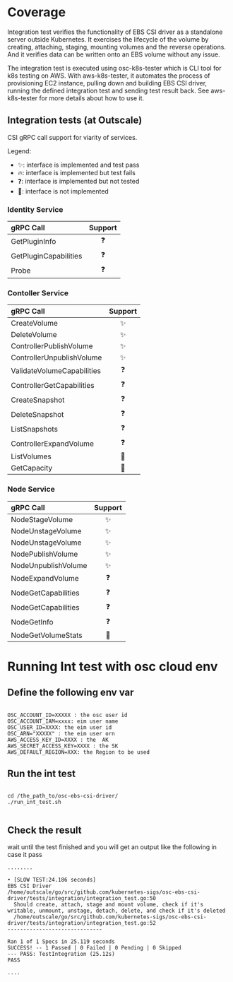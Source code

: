 
# Coverage 

Integration test verifies the functionality of EBS CSI driver as a standalone server outside Kubernetes. It exercises the lifecycle of the volume by creating, attaching, staging, mounting volumes and the reverse operations. And it verifies data can be written onto an EBS volume without any issue.

The integration test is executed using osc-k8s-tester which is CLI tool for k8s testing on AWS. 
With aws-k8s-tester, it automates the process of provisioning EC2 instance, pulling down and building EBS CSI driver, running the defined integration test and sending test result back. See aws-k8s-tester for more details about how to use it.

## Integration tests (at Outscale)

CSI gRPC call support for viarity of services.

Legend:
- :sparkles:: interface is implemented and test pass
- :fire:: interface is implemented but test fails
- :question:: interface is implemented but not tested
- :ghost:: interface is not implemented

### Identity Service

|     gRPC Call         |  Support  |
| :-------------------- | :-------: |
| GetPluginInfo         | :question:  |
| GetPluginCapabilities | :question:  |
| Probe                 | :question:  |

### Contoller Service 

| gRPC Call                  | Support   |
| :------------------------- | :-------: |
| CreateVolume               | :sparkles:   |
| DeleteVolume               | :sparkles:   |
| ControllerPublishVolume    | :sparkles:   |
| ControllerUnpublishVolume  | :sparkles:   |
| ValidateVolumeCapabilities | :question:  |
| ControllerGetCapabilities  | :question:  |
| CreateSnapshot             | :question:  |
| DeleteSnapshot             | :question:  |
| ListSnapshots              | :question:  |
| ControllerExpandVolume     | :question:  |
| ListVolumes                | :ghost:   |
| GetCapacity                | :ghost:   |

### Node Service

| gRPC Call           | Support   |
| :------------------ | :-------: |
| NodeStageVolume     | :sparkles:   |
| NodeUnstageVolume   | :sparkles:   |
| NodeUnstageVolume   | :sparkles:   |
| NodePublishVolume   | :sparkles:   |
| NodeUnpublishVolume | :sparkles:   |
| NodeExpandVolume    | :question:  |
| NodeGetCapabilities | :question:  |
| NodeGetCapabilities | :question:  |
| NodeGetInfo         | :question:  |
| NodeGetVolumeStats  | :ghost:   |
  
# Running Int test with osc cloud env

## Define the following env var 


```

OSC_ACCOUNT_ID=XXXXX : the osc user id
OSC_ACCOUNT_IAM=xxxx: eim user name 
OSC_USER_ID=XXXX: the eim user id
OSC_ARN="XXXXX" : the eim user orn
AWS_ACCESS_KEY_ID=XXXX : the  AK
AWS_SECRET_ACCESS_KEY=XXXX : the SK
AWS_DEFAULT_REGION=XXX: the Region to be used

```

## Run the int test

```

cd /the_path_to/osc-ebs-csi-driver/
./run_int_test.sh


```
## Check the result

wait until the test finished and you will get an output like the following in case it pass

```
........

• [SLOW TEST:24.186 seconds]
EBS CSI Driver
/home/outscale/go/src/github.com/kubernetes-sigs/osc-ebs-csi-driver/tests/integration/integration_test.go:50
  Should create, attach, stage and mount volume, check if it's writable, unmount, unstage, detach, delete, and check if it's deleted
  /home/outscale/go/src/github.com/kubernetes-sigs/osc-ebs-csi-driver/tests/integration/integration_test.go:52
------------------------------

Ran 1 of 1 Specs in 25.119 seconds
SUCCESS! -- 1 Passed | 0 Failed | 0 Pending | 0 Skipped
--- PASS: TestIntegration (25.12s)
PASS

....

```


